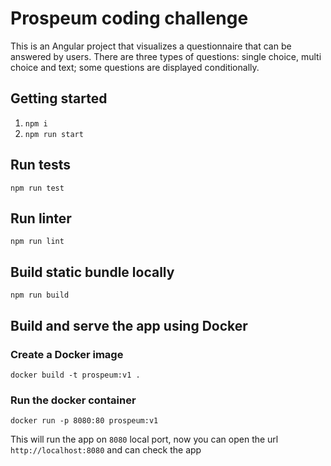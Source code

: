 # Prospeum coding challenge 
This is an Angular project that visualizes a questionnaire that can be answered by users.
There are three types of questions: single choice, multi choice and text; some questions are displayed conditionally.

## Getting started 
1. `npm i`
2. `npm run start`

## Run tests
`npm run test`

## Run linter
`npm run lint`

## Build static bundle locally
`npm run build`

## Build and serve the app using Docker

### Create a Docker image
`docker build -t prospeum:v1 .`

### Run the docker container
`docker run -p 8080:80 prospeum:v1`

This will run the app on `8080` local port, now you can open the url `http://localhost:8080` and can check the app  
